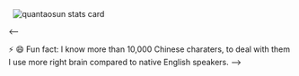 <p>&nbsp;
<img align="center" src="https://github-readme-stats.vercel.app/api?username=quantaosun&show_icons=false&theme=tokyonight&title_color=6464c8&text_color=6464c8&bg_color=ffffff&hide_border=true" alt="quantaosun stats card" /></p>
   
<--

⚡ 😄  Fun fact: I know more than 10,000 Chinese charaters, to deal with them I use more right brain compared to native English speakers.
-->
